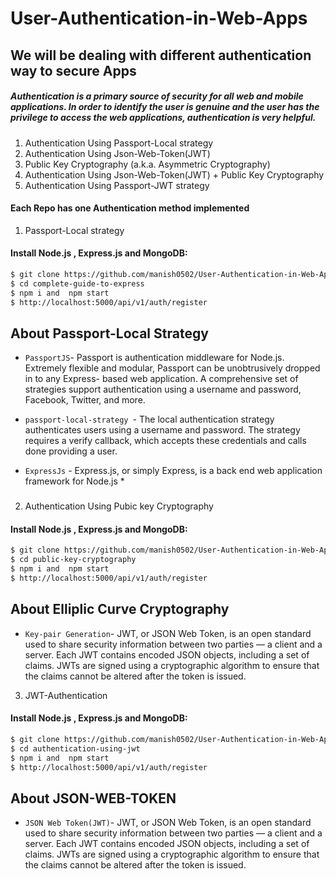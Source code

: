 # User-Authentication-in-Web-Apps
## We will be dealing with different authentication way to secure Apps
##### Authentication is a primary source of security for all web and mobile applications. In order to identify the user is genuine and the user has the privilege to access the web applications, authentication is very helpful.
 
1. Authentication Using Passport-Local strategy
2. Authentication Using Json-Web-Token(JWT)
3. Public Key Cryptography (a.k.a. Asymmetric Cryptography)
4. Authentication Using Json-Web-Token(JWT) + Public Key Cryptography
5. Authentication Using Passport-JWT strategy


#### Each Repo has one Authentication method implemented


1. Passport-Local strategy

#### Install Node.js , Express.js and MongoDB:

```sh
$ git clone https://github.com/manish0502/User-Authentication-in-Web-Apps.git
$ cd complete-guide-to-express
$ npm i and  npm start
$ http://localhost:5000/api/v1/auth/register
```
## About Passport-Local Strategy

  *  `PassportJS`- Passport is authentication middleware for Node.js. Extremely flexible and modular, Passport can be unobtrusively dropped in to any Express- based web application. A comprehensive set of strategies support authentication using a username and password, Facebook, Twitter, and more.

 * `passport-local-strategy `- The local authentication strategy authenticates users using a username and password. The strategy requires a verify callback, which accepts these credentials and calls done providing a user.

 * `ExpressJs` - Express.js, or simply Express, is a back end web application framework for Node.js * 



###


2. Authentication Using Pubic key Cryptography

#### Install Node.js , Express.js and MongoDB:

```sh
$ git clone https://github.com/manish0502/User-Authentication-in-Web-Apps.git
$ cd public-key-cryptography
$ npm i and  npm start
$ http://localhost:5000/api/v1/auth/register
```
## About Elliplic Curve Cryptography

  *  `Key-pair Generation`- JWT, or JSON Web Token, is an open standard used to share security information between two parties — a client and a server. Each JWT contains encoded JSON objects, including a set of claims. JWTs are signed using a cryptographic algorithm to ensure that the claims cannot be altered after the token is issued.


3. JWT-Authentication

#### Install Node.js , Express.js and MongoDB:

```sh
$ git clone https://github.com/manish0502/User-Authentication-in-Web-Apps.git
$ cd authentication-using-jwt
$ npm i and  npm start
$ http://localhost:5000/api/v1/auth/register
```
## About JSON-WEB-TOKEN

  *  `JSON Web Token(JWT)`- JWT, or JSON Web Token, is an open standard used to share security information between two parties — a client and a server. Each JWT contains encoded JSON objects, including a set of claims. JWTs are signed using a cryptographic algorithm to ensure that the claims cannot be altered after the token is issued.
